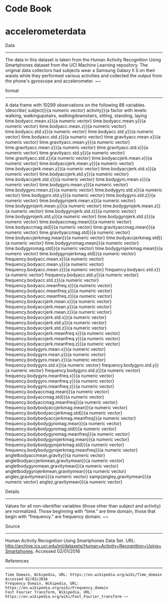 Code Book
==========

accelerometerdata
==================


Data
____
 The data in this dataset is taken from the Human Activity Recognition Using Smartphones dataset from the UCI Machine Learning repository.  The original data collectors had subjects wear a Samsung Galaxy II S on their waists while they performed various activities and collected the output from the phone's gyroscope and accelerometer.  ~~

format
_______
  A data frame with 10299 observations on the following 88 variables.
  \describe{
     subject}}{a numeric vector}
activity}}{a factor with levels: walking, walkingupstairs, walkingdownstairs, sitting, standing, laying
     time.bodyacc.mean.x}}{a numeric vector}
     time.bodyacc.mean.y}}{a numeric vector}
     time.bodyacc.mean.z}}{a numeric vector}
     time.bodyacc.std.x}}{a numeric vector}
     time.bodyacc.std.y}}{a numeric vector}
     time.bodyacc.std.z}}{a numeric vector}
     time.gravityacc.mean.x}}{a numeric vector}
     time.gravityacc.mean.y}}{a numeric vector}
     time.gravityacc.mean.z}}{a numeric vector}
     time.gravityacc.std.x}}{a numeric vector}
     time.gravityacc.std.y}}{a numeric vector}
     time.gravityacc.std.z}}{a numeric vector}
     time.bodyaccjerk.mean.x}}{a numeric vector}
     time.bodyaccjerk.mean.y}}{a numeric vector}
     time.bodyaccjerk.mean.z}}{a numeric vector}
     time.bodyaccjerk.std.x}}{a numeric vector}
     time.bodyaccjerk.std.y}}{a numeric vector}
     time.bodyaccjerk.std.z}}{a numeric vector}
     time.bodygyro.mean.x}}{a numeric vector}
     time.bodygyro.mean.y}}{a numeric vector}
     time.bodygyro.mean.z}}{a numeric vector}
     time.bodygyro.std.x}}{a numeric vector}
     time.bodygyro.std.y}}{a numeric vector}
     time.bodygyro.std.z}}{a numeric vector}
     time.bodygyrojerk.mean.x}}{a numeric vector}
     time.bodygyrojerk.mean.y}}{a numeric vector}
     time.bodygyrojerk.mean.z}}{a numeric vector}
     time.bodygyrojerk.std.x}}{a numeric vector}
     time.bodygyrojerk.std.y}}{a numeric vector}
     time.bodygyrojerk.std.z}}{a numeric vector}
     time.bodyaccmag.mean}}{a numeric vector}
     time.bodyaccmag.std}}{a numeric vector}
     time.gravityaccmag.mean}}{a numeric vector}
     time.gravityaccmag.std}}{a numeric vector}
     time.bodyaccjerkmag.mean}}{a numeric vector}
     time.bodyaccjerkmag.std}}{a numeric vector}
     time.bodygyromag.mean}}{a numeric vector}
     time.bodygyromag.std}}{a numeric vector}
     time.bodygyrojerkmag.mean}}{a numeric vector}
     time.bodygyrojerkmag.std}}{a numeric vector}
     frequency.bodyacc.mean.x}}{a numeric vector}
     frequency.bodyacc.mean.y}}{a numeric vector}
     frequency.bodyacc.mean.z}}{a numeric vector}
     frequency.bodyacc.std.x}}{a numeric vector}
     frequency.bodyacc.std.y}}{a numeric vector}
     frequency.bodyacc.std.z}}{a numeric vector}
     frequency.bodyacc.meanfreq.x}}{a numeric vector}
     frequency.bodyacc.meanfreq.y}}{a numeric vector}
     frequency.bodyacc.meanfreq.z}}{a numeric vector}
     frequency.bodyaccjerk.mean.x}}{a numeric vector}
     frequency.bodyaccjerk.mean.y}}{a numeric vector}
     frequency.bodyaccjerk.mean.z}}{a numeric vector}
     frequency.bodyaccjerk.std.x}}{a numeric vector}
     frequency.bodyaccjerk.std.y}}{a numeric vector}
     frequency.bodyaccjerk.std.z}}{a numeric vector}
     frequency.bodyaccjerk.meanfreq.x}}{a numeric vector}
     frequency.bodyaccjerk.meanfreq.y}}{a numeric vector}
     frequency.bodyaccjerk.meanfreq.z}}{a numeric vector}
     frequency.bodygyro.mean.x}}{a numeric vector}
     frequency.bodygyro.mean.y}}{a numeric vector}
     frequency.bodygyro.mean.z}}{a numeric vector}
     frequency.bodygyro.std.x}}{a numeric vector}
     frequency.bodygyro.std.y}}{a numeric vector}
     frequency.bodygyro.std.z}}{a numeric vector}
     frequency.bodygyro.meanfreq.x}}{a numeric vector}
     frequency.bodygyro.meanfreq.y}}{a numeric vector}
     frequency.bodygyro.meanfreq.z}}{a numeric vector}
     frequency.bodyaccmag.mean}}{a numeric vector}
     frequency.bodyaccmag.std}}{a numeric vector}
     frequency.bodyaccmag.meanfreq}}{a numeric vector}
     frequency.bodybodyaccjerkmag.mean}}{a numeric vector}
     frequency.bodybodyaccjerkmag.std}}{a numeric vector}
     frequency.bodybodyaccjerkmag.meanfreq}}{a numeric vector}
     frequency.bodybodygyromag.mean}}{a numeric vector}
     frequency.bodybodygyromag.std}}{a numeric vector}
     frequency.bodybodygyromag.meanfreq}}{a numeric vector}
     frequency.bodybodygyrojerkmag.mean}}{a numeric vector}
     frequency.bodybodygyrojerkmag.std}}{a numeric vector}
     frequency.bodybodygyrojerkmag.meanfreq}}{a numeric vector}
     angletbodyaccmean,gravity}}{a numeric vector}
     angletbodyaccjerkmean,gravitymean}}{a numeric vector}
     angletbodygyromean,gravitymean}}{a numeric vector}
     angletbodygyrojerkmean,gravitymean}}{a numeric vector}
     anglex,gravitymean}}{a numeric vector}
     samp{angley,gravitymean}}{a numeric vector}
     anglez,gravitymean}}{a numeric vector}
 
Details
________
Values for all non-identifier variables (those other than subject and activity) are normalized.  Those beginning with “time.” are time domain, those that begin with “frequency.” are frequency domain. ~~

Source
______
Human Activity Recognition Using Smartphones Data Set. URL: http://archive.ics.uci.edu/ml/datasets/Human+Activity+Recognition+Using+Smartphones. Accessed 02/01/2016

References
__________
    Time Domain, Wikipedia, URL: https://en.wikipedia.org/wiki/Time_domain Accessed 02/03/2016
	Frequency Domain, Wikipedia, URL: https://en.wikipedia.org/wiki/Frequency_domain
	Fast Fourier Transform, Wikipedia, URL: https://en.wikipedia.org/wiki/Fast_Fourier_transform ~~
